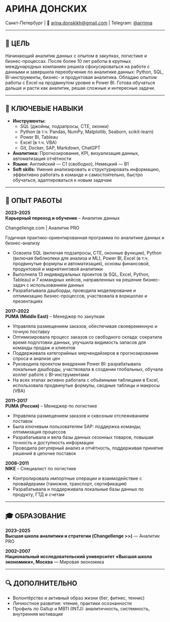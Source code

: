 # АРИНА ДОНСКИХ 
Санкт-Петербург   | 📧 arina.donskikh@gmail.com | Telegram: [@arrinna](https://t.me/arrinna)  

---

## 🎯 ЦЕЛЬ  
Начинающий аналитик данных с опытом в закупках, логистике и бизнес-процессах. После более 10 лет работы в крупных международных компаниях решила сфокусироваться на работе с данными и завершила переобучение по аналитике данных: Python, SQL, BI-инструменты, бизнес- и продуктовая аналитика. Обладаю опытом работы с Excel на продвинутом уровне и Power BI. Готова обучаться дальше и расти как аналитик, решая сложные и интересные задачи.

---

## 🧰 КЛЮЧЕВЫЕ НАВЫКИ  
- **Инструменты:**
    - SQL (джойны, подзапросы, CTE, оконки)
    - Python (в т.ч. Pandas, NumPy, Matplotlib, Seaborn, scikit-learn)
    - Power BI, Tableau
    - Excel (в т.ч. VBA)
    - Git, Docker, SAP, Markdown, ChatGPT
- **Аналитика:** Прогнозирование, KPI, визуализация данных, автоматизация отчётности  
- **Языки:** Английский — C1 (свободно), Немецкий — B1  
- **Soft skills:** Умение анализировать и структурировать информацию, эффективно работать в команде и самостоятельно, быстро обучаться, адаптироваться к новым задачам

---

## 💼 ОПЫТ РАБОТЫ

**2023–2025**  
**Карьерный переход и обучение** – Аналитик данных

Changellenge.com | Аналитик PRO

Годичная практико-ориентированная программа по аналитике данных и бизнес-анализу

- Освоила SQL (включая подзапросы, CTE, оконные функции), Python (включая библиотеки для анализа и ML), Power BI, Excel (в т.ч. продвинутые формулы и автоматизация), основы финансовой, продуктовой и маркетинговой аналитики
- Выполнила 13 индивидуальных проектов (в SQL, Excel, Python, Tableau) и 7 командных кейсов, направленных на решение бизнес-задач с использованием данных
- Разрабатывала дашборды, проводила моделирование и оптимизацию бизнес-процессов, участвовала в воркшопах и презентациях

**2017–2022**  
**PUMA (Middle East)** – Менеджер по закупкам  
- Управляла размещением заказов, обеспечивая своевременную и точную поставку  
- Оптимизировала процесс заказов со свободного склада: сократила время подготовки данных, улучшила видимость запасов для команды продаж и клиентов  
- Поддерживала категорийных мерчендайзеров в прогнозировании спроса и анализе цен  
- Руководила проектом внедрения Power BI: разрабатывала локальные дашборды, участвовала в создании глобальных, обучала коллег работе с BI-инструментами  
- На всех этапах активно работала с объёмными таблицами в Excel, использовала продвинутые формулы, сводные таблицы и макросы (VBA)

**2011–2017**  
**PUMA (Россия)** – Менеджер по логистике  
- Управляла размещением заказов и сквозным отслеживанием поставок  
- Была ключевым пользователем SAP: поддержка команды, оптимизация процессов  
- Разрабатывала и вела базы данных сезонных товаров, повышая точность и доступность информации  
- Проводила регулярный анализ и отчётность, поддерживая принятие решений в цепочке поставок  

**2008–2011**  
**NIKE** – Специалист по логистике  
- Контролировала импортные операции и взаимодействие с провайдерами (таможня, транспорт, сертификация)  
- Разрабатывала и поддерживала локальные базы данных по продукту, ГТД и счетам  

---

## 🎓 ОБРАЗОВАНИЕ  
**2023–2025**  
**Высшая школа аналитики и стратегии (Changellenge >>)** — Аналитик PRO  

**2002–2007**  
**Национальный исследовательский университет «Высшая школа экономики», Москва** — Мировая экономика  

---

## 🔍 ДОПОЛНИТЕЛЬНО  
- Волонтёрство и активный образ жизни (бег, фитнес, теннис)  
- Личностное развитие: чтение, практики осознанности  
- Профиль по Gallup и MBTI (INTJ): аналитичность, системность, внутренняя мотивация  
